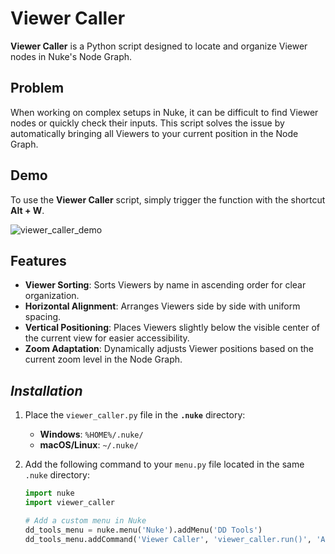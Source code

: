 # Viewer Caller

**Viewer Caller** is a Python script designed to locate and organize Viewer nodes in Nuke's Node Graph.

## Problem

When working on complex setups in Nuke, it can be difficult to find Viewer nodes or quickly check their inputs. This script solves the issue by automatically bringing all Viewers to your current position in the Node Graph.

## Demo

To use the **Viewer Caller** script, simply trigger the function with the shortcut **Alt + W**.

![viewer_caller_demo](https://github.com/user-attachments/assets/2a79e727-504e-4abc-87af-05405972a5ff)

## Features

- **Viewer Sorting**: Sorts Viewers by name in ascending order for clear organization.
- **Horizontal Alignment**: Arranges Viewers side by side with uniform spacing.
- **Vertical Positioning**: Places Viewers slightly below the visible center of the current view for easier accessibility.
- **Zoom Adaptation**: Dynamically adjusts Viewer positions based on the current zoom level in the Node Graph.

## ***Installation***

1. Place the `viewer_caller.py` file in the **`.nuke`** directory:
   - **Windows**: `%HOME%/.nuke/`
   - **macOS/Linux**: `~/.nuke/`

2. Add the following command to your `menu.py` file located in the same `.nuke` directory:

   ```python
   import nuke
   import viewer_caller

   # Add a custom menu in Nuke
   dd_tools_menu = nuke.menu('Nuke').addMenu('DD Tools')
   dd_tools_menu.addCommand('Viewer Caller', 'viewer_caller.run()', 'Alt+W')
